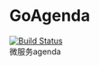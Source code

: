 # GoAgenda
[![Build Status](https://travis-ci.org/caijh23/GoAgenda.svg?branch=master)](https://travis-ci.org/caijh23/GoAgenda) </br>
微服务agenda
